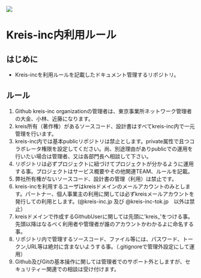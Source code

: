  ![](https://i.imgur.com/vkF51nI.png)
# Kreis-inc内利用ルール
## はじめに
- Kreis-incを利用ルールを記載したドキュメント管理するリポジトリ。

##  ルール
1. Github kreis-inc organizationの管理者は、東京事業所ネットワーク管理者の大金、小林、近藤になります。
2. kreis所有（著作権）があるソースコード、設計書はすべてkreis-inc内で一元管理を行います。
4. kreis-inc内では基本publicリポジトリは禁止とします。private属性で且つコラボレータ権限を設定してください。尚、別途理由がありpublicでの運用を行いたい場合は管理者、又は各部門長へ相談して下さい。
5. リポジトリは必ずプロジェクトに紐づけてプロジェクトが分かるように運用する事。プロジェクトはサービス概要やその他関連TEAM、ルールを記載。
6. 弊社所有権がないソースコード、設計書の管理（利用）は禁止です。
8. kreis-incを利用するユーザはkreisドメインのメールアカウントのみとします。パートナー、個人事業主の利用に関しては必ずkreisメールアカウントを発行しての利用とします。(@kreis-inc.jp 及び @kreis-inc-tok.jp　以外は禁止）
9. kreisドメインで作成するGithubUserに関しては先頭に'kreis_'をつける事。先頭以降はなるべく利用者や管理者が誰のアカウントかわかるよに命名する事。
10. リポジトリ内で管理するソースコード、ファイル等には、パスワード、トークン,URL等は絶対に含まないようする事。（.gitignoreで管理外設定にして運用）
11. Github及びGitの基本操作に関しては管理者でのサポート外としますが、セキュリティー関連での相談は受け付けます。
